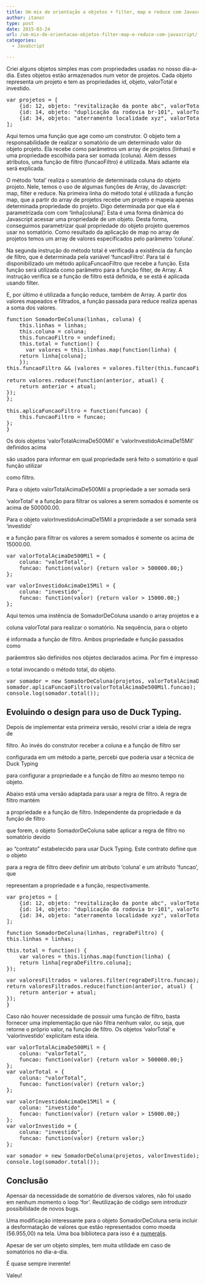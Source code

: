 ```yaml
---
title: Um mix de orientação a objetos + filter, map e reduce com Javascript.
author: itanor
type: post
date: 2015-03-24
url: /um-mix-de-orientacao-objetos-filter-map-e-reduce-com-javascript/
categories:
  - JavaScript

---
```

Criei alguns objetos simples mas com propriedades usadas no nosso dia-a-dia. Estes objetos estão armazenados num vetor de projetos. Cada objeto representa um projeto e tem as propriedades id, objeto, valorTotal e investido.

<pre class="lang-js">var projetos = [
	{id: 12, objeto: "revitalização da ponte abc", valorTotal: 220000.25, investido: 10000.00},
	{id: 14, objeto: "duplicação da rodovia br-101", valorTotal: 747800.50, investido: 35000.00},
	{id: 34, objeto: "aterramento localidade xyz", valorTotal: 635405.70, investido: 16500.00}
];</pre>

Aqui temos uma função que age como um construtor. O objeto tem a responsabilidade de realizar o somatório de um determinado valor do objeto projeto. Ela recebe como parâmetros um array de projetos (linhas) e uma propriedade escolhida para ser somada (coluna). Além desses atributos, uma função de filtro (funcaoFiltro) é utilizada. Mais adiante ela será explicada.

O método &#8216;total&#8217; realiza o somatório de determinada coluna do objeto projeto. Nele, temos o uso de algumas funções de Array, do Javascript: map, filter e reduce. Na primeira linha do método total é utilizada a função map, que a partir do array de projetos recebe um projeto e mapeia apenas determinada propriedade do projeto. Digo determinada por que ela é parametrizada com com &#8216;linha[coluna]&#8217;. Esta é uma forma dinâmica do Javascript acessar uma propriedade de um objeto. Desta forma, conseguimos parametrizar qual propriedade do objeto projeto queremos usar no somatório. Como resultado da aplicação de map no array de projetos temos um array de valores especificados pelo parâmetro &#8216;coluna&#8217;. 

Na segunda instrução do método total é verificada a existência da função de filtro, que é determinada pela variável &#8216;funcaoFiltro&#8217;. Para tal é disponibilizado um método aplicaFuncaoFiltro que recebe a função. Esta função será utilizada como parâmetro para a função filter, de Array. A instrução verifica se a função de filtro está definida, e se está é aplicada usando filter.

E, por último é utilizada a função reduce, também de Array. A partir dos valores mapeados e filtrados, a função passada para reduce realiza apenas a soma dos valores.

<pre class="lang-js">function SomadorDeColuna(linhas, coluna) {
	this.linhas = linhas;
	this.coluna = coluna;
	this.funcaoFiltro = undefined;
	this.total = function() {
	  var valores = this.linhas.map(function(linha) {
	return linha[coluna];
	});
this.funcaoFiltro && (valores = valores.filter(this.funcaoFiltro));

return valores.reduce(function(anterior, atual) {
	return anterior + atual;
});
};

this.aplicaFuncaoFiltro = function(funcao) {
	this.funcaoFiltro = funcao;
};
}</pre>

Os dois objetos &#8216;valorTotalAcimaDe500Mil&#8217; e &#8216;valorInvestidoAcimaDe15Mil&#8217; definidos acima
  
são usados para informar em qual propriedade será feito o somatório e qual função utilizar
  
como filtro.

Para o objeto valorTotalAcimaDe500Mil a propriedade a ser somada será
  
&#8216;valorTotal&#8217; e a função para filtrar os valores a serem somados é somente os acima de 500000.00.
  
Para o objeto valorInvestidoAcimaDe15Mil a propriedade a ser somada será &#8216;investido&#8217;
  
e a função para filtrar os valores a serem somados é somente os acima de 15000.00.

<pre class="lang-js">var valorTotalAcimaDe500Mil = {
	coluna: "valorTotal",
	funcao: function(valor) {return valor &gt; 500000.00;}
};</pre>

<pre class="lang-js">var valorInvestidoAcimaDe15Mil = {
	coluna: "investido",
	funcao: function(valor) {return valor &gt; 15000.00;}
};</pre>

Aqui temos uma instência de SomadorDeColuna usando o array projetos e a
  
coluna valorTotal para realizar o somatório. Na sequência, para o objeto
  
é informada a função de filtro. Ambos propriedade e função passados como
  
parâemtros são definidos nos objetos declarados acima. Por fim é impresso
  
o total invocando o método total, do objeto.

<pre class="lang-js">var somador = new SomadorDeColuna(projetos, valorTotalAcimaDe500Mil.coluna);
somador.aplicaFuncaoFiltro(valorTotalAcimaDe500Mil.funcao);
console.log(somador.total());</pre>

## Evoluindo o design para uso de Duck Typing.

Depois de implementar esta primeira versão, resolvi criar a ideia de regra de

filtro. Ao invés do construtor receber a coluna e a função de filtro ser
  
configurada em um método a parte, percebi que poderia usar a técnica de Duck Typing
  
para configurar a propriedade e a função de filtro ao mesmo tempo no objeto.

Abaixo está uma versão adaptada para usar a regra de filtro. A regra de filtro mantém
  
a propriedade e a função de filtro. Independente da propriedade e da função de filtro
  
que forem, o objeto SomadorDeColuna sabe aplicar a regra de filtro no somatório devido
  
ao &#8220;contrato&#8221; estabelecido para usar Duck Typing. Este contrato define que o objeto
  
para a regra de filtro deev definir um atributo &#8216;coluna&#8217; e um atributo &#8216;funcao&#8217;, que
  
representam a propriedade e a função, respectivamente.

<pre class="lang-js">var projetos = [
	{id: 12, objeto: "revitalização da ponte abc", valorTotal: 220000.25, investido: 10000.00},
	{id: 14, objeto: "duplicação da rodovia br-101", valorTotal: 747800.50, investido: 35000.00},
	{id: 34, objeto: "aterramento localidade xyz", valorTotal: 635405.70, investido: 16500.00}
];</pre>

<pre class="lang-js">function SomadorDeColuna(linhas, regraDeFiltro) {
this.linhas = linhas;</pre>

<pre class="lang-js">this.total = function() {
	var valores = this.linhas.map(function(linha) {
	return linha[regraDeFiltro.coluna];
});</pre>

<pre class="lang-js">var valoresFiltrados = valores.filter(regraDeFiltro.funcao);
return valoresFiltrados.reduce(function(anterior, atual) {
	return anterior + atual;
});
}</pre>

Caso não houver necessidade de possuir uma função de filtro, basta fornecer uma implementação que não filtra nenhum valor, ou seja, que retorne o próprio valor, na função de filtro. Os objetos &#8216;valorTotal&#8217; e &#8216;valorInvestido&#8217; explicitam esta ideia.

<pre class="lang-js">var valorTotalAcimaDe500Mil = {
	coluna: "valorTotal",
	funcao: function(valor) {return valor &gt; 500000.00;}
};
var valorTotal = {
	coluna: "valorTotal",
	funcao: function(valor) {return valor;}
};</pre>

<pre class="lang-js">var valorInvestidoAcimaDe15Mil = {
	coluna: "investido",
	funcao: function(valor) {return valor &gt; 15000.00;}
};
var valorInvestido = {
	coluna: "investido",
	funcao: function(valor) {return valor;}
};</pre>

<pre class="lang-js">var somador = new SomadorDeColuna(projetos, valorInvestido);
console.log(somador.total());</pre>

## Conclusão

Apensar da necessidade de somatório de diversos valores, não foi usado em nenhum momento o loop &#8216;for&#8217;. Reutilização de código sem introduzir possibilidade de novos bugs.

Uma modificação interessante para o objeto SomadorDeColuna seria incluir a desformatação de valores que estão representados como moeda (56.955,00) na tela. Uma boa biblioteca para isso é a [numeraljs][1].

Apesar de ser um objeto simples, tem muita utilidade em caso de somatórios no dia-a-dia.
  
É quase sempre inerente!

Valeu!

 [1]: http://numeraljs.com